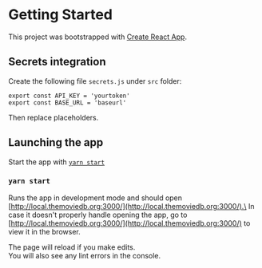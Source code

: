 # Getting Started

This project was bootstrapped with [Create React App](https://github.com/facebook/create-react-app).

## Secrets integration

Create the following file `secrets.js` under `src` folder:
```
export const API_KEY = 'yourtoken'
export const BASE_URL = 'baseurl'
```

Then replace placeholders.

## Launching the app

Start the app with [`yarn start`](#yarn-start)

### `yarn start`

Runs the app in development mode and should open [http://local.themoviedb.org:3000/](http://local.themoviedb.org:3000/).\
In case it doesn't properly handle opening the app, go to [http://local.themoviedb.org:3000/](http://local.themoviedb.org:3000/) to view it in the browser.

The page will reload if you make edits.\
You will also see any lint errors in the console.